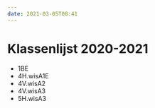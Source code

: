 ```yaml
---
date: 2021-03-05T08:41
---
```


# Klassenlijst 2020-2021

* 1BE
* 4H.wisA1E
* 4V.wisA2
* 4V.wisA3
* 5H.wisA3

